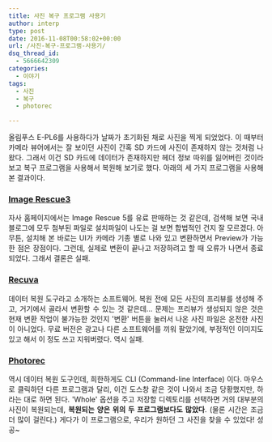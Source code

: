 ```yaml
---
title: 사진 복구 프로그램 사용기
author: interp
type: post
date: 2016-11-08T00:58:02+00:00
url: /사진-복구-프로그램-사용기/
dsq_thread_id:
  - 5666642309
categories:
  - 이야기
tags:
  - 사진
  - 복구
  - photorec

---
```

<p style="text-align: justify;">
  올림푸스 E-PL6를 사용하다가 날짜가 초기화된 채로 사진을 찍게 되었었다. 이 때부터 카메라 뷰어에서는 잘 보이던 사진이 간혹 SD 카드에 사진이 존재하지 않는 것처럼 나왔다. 그래서 이건 SD 카드에 데이터가 존재하지만 헤더 정보 따위를 잃어버린 것이라 보고 복구 프로그램을 사용해서 복원해 보기로 했다. 아래의 세 가지 프로그램을 사용해 본 결과이다.
</p>

### [Image Rescue3][1]

<p style="text-align: justify;">
  자사 홈페이지에서는 Image Rescue 5를 유료 판매하는 것 같은데, 검색해 보면 국내 블로그에 모두 첨부된 파일로 설치파일이 나도는 걸 보면 합법적인 건지 잘 모르겠다. 아무튼, 설치해 본 바로는 UI가 카메라 기종 별로 나와 있고 변환하면서 Preview가 가능한 점은 장점이다. 그런데, 실제로 변환이 끝나고 저장하려고 할 때 오류가 나면서 종료되었다. 그래서 결론은 실패.
</p>

### [Recuva][2]

<p style="text-align: justify;">
  데이터 복원 도구라고 소개하는 소프트웨어. 복원 전에 모든 사진의 프리뷰를 생성해 주고, 거기에서 골라서 변환할 수 있는 것 같은데&#8230; 문제는 프리뷰가 생성되지 않은 것은 현재 변환 작업이 불가능한 것인지 '변환' 버튼을 눌러서 나온 사진 파일은 온전한 사진이 아니었다. 무료 버전은 광고나 다른 소프트웨어를 끼워 팔았기에, 부정적인 이미지도 있고 해서 이 정도 쓰고 지워버렸다. 역시 실패.
</p>

### [Photorec][3]

<p style="text-align: justify;">
  역시 데이터 복원 도구인데, 희한하게도 CLI (Command-line Interface) 이다. 마우스로 클릭하던 다른 프로그램과 달리, 이건 도스창 같은 것이 나와서 조금 당황했지만, 하라는 대로 하면 된다. 'Whole' 옵션을 주고 저장할 디렉토리를 선택하면 거의 대부분의 사진이 복원되는데, <strong>복원되는 양은 위의 두 프로그램보다도 많았다</strong>. (물론 시간은 조금 더 많이 걸린다.) 게다가 이 프로그램으로, 우리가 원하던 그 사진을 찾을 수 있었다! 성공~
</p>

 [1]: http://www.lexar.com
 [2]: https://www.piriform.com/recuva
 [3]: http://www.cgsecurity.org/wiki/PhotoRec